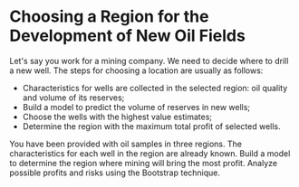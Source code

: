 # Choosing a Region for the Development of New Oil Fields

Let's say you work for a mining company. We need to decide where to drill a new well.
The steps for choosing a location are usually as follows:
- Characteristics for wells are collected in the selected region: oil quality and volume of its reserves;
- Build a model to predict the volume of reserves in new wells;
- Choose the wells with the highest value estimates;
- Determine the region with the maximum total profit of selected wells.

You have been provided with oil samples in three regions. The characteristics for each well in the region are already known. Build a model to determine the region where mining will bring the most profit. 
Analyze possible profits and risks using the Bootstrap technique.
